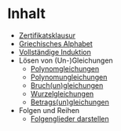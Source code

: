 # Inhalt

* [Zertifikatsklausur](zertifikatsklausur.md)
* [Griechisches Alphabet](griechisches_alphabet.md)
* [Vollständige Induktion](vollstaendige_induktion.md)
* Lösen von (Un-)Gleichungen
    * [Polynomgleichungen](polynomgleichungen.md)
    * [Polynomungleichungen](polynomungleichungen.md)
    * [Bruch(un)gleichungen](bruchgleichungen.md)
    * [Wurzelgleichungen](wurzelgleichungen.md)
    * [Betrags(un)gleichungen](betragsgleichungen.md)
* Folgen und Reihen
    + [Folgenglieder darstellen](folgenglieder.md)
